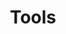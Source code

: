 ---
layout: list
collection: "tools"
title: "Tools"
description: "Explore the tools available under KubeDeck to simplify and enhance your Kubernetes management."
permalink: "/tools/"
header_transparent: false

hero:
  enabled: true
  heading: "KubeDeck Tools"
  sub_heading: "Discover the tools that simplify Kubernetes management. From cleaning up your KubeConfig with KubeTidy to managing snapshots, restores, and comparisons with KubeSnapIt."
  text_color: "#FFFFFF"
  background_color: "#289dcd"
  background_gradient: false
  background_image: "/assets/images/gen/home/home.png"
  background_image_blend_mode: overlay # "overlay", "multiply", "screen"
  fullscreen_mobile: false
  fullscreen_desktop: false
  height: "600px"
  buttons:
    enabled: true
    list:
      - text: "View on GitHub "
        url: "https://github.com/kubedeckio"
        external: true
        fa_icon: "fab fa-github"
        size: large
        outline: true
        style: "light"

grid:
  collection: "tools"
  sort_by: "weight" # "date", "weight"
  columns: 2
  prevent_click: false

intro:
  enabled: true
  align: left
  image: false
  heading: "Making Kubernetes Easier"
  sub_heading: "At KubeDeck, our goal is to simplify Kubernetes management. Whether you’re cleaning up your KubeConfig file with KubeTidy or managing snapshots, restores, and comparisons with KubeSnapIt, we have the tools to help you stay organized and keep everything running smoothly."
  features:
    enabled: false
  buttons:
    enabled: true
    list:
      - text: "Explore Our GitHub "
        url: "https://github.com/kubedeckio"
        external: true
        fa_icon: "fab fa-github"
        size: "large"
        outline: false
        style: "primary"

outro:
  enabled: false
  align: left
  image: false
  heading: "Ready to simplify your workflow?"
  sub_heading: "Join the KubeDeck community today and start making your Kubernetes environment easier to manage."
  buttons:
    enabled: true
    list:
      - text: "Get Started"
        url: "/contact"
        external: false
        fa_icon: false
        size: "normal"
        outline: false
        style: "primary"
---